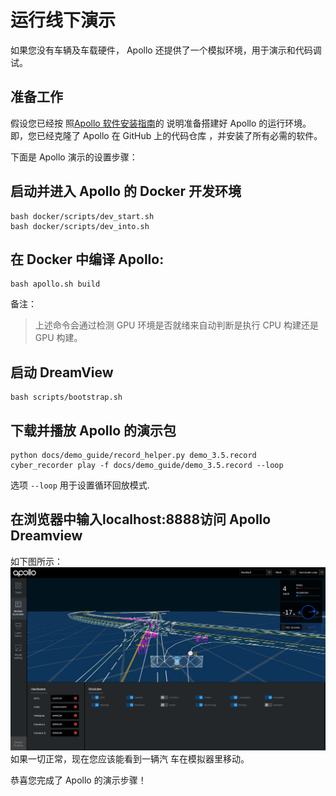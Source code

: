 # 运行线下演示

如果您没有车辆及车载硬件， Apollo 还提供了一个模拟环境，用于演示和代码调试。

## 准备工作

假设您已经按
照[Apollo 软件安装指南](../quickstart/apollo_software_installation_guide_cn.md)的
说明准备搭建好 Apollo 的运行环境。即，您已经克隆了 Apollo 在 GitHub 上的代码仓库
，并安装了所有必需的软件。

下面是 Apollo 演示的设置步骤：

## 启动并进入 Apollo 的 Docker 开发环境

```
bash docker/scripts/dev_start.sh
bash docker/scripts/dev_into.sh
```

## 在 Docker 中编译 Apollo:

```
bash apollo.sh build
```

备注：

> 上述命令会通过检测 GPU 环境是否就绪来自动判断是执行 CPU 构建还是 GPU 构建。

## 启动 DreamView

```
bash scripts/bootstrap.sh
```

## 下载并播放 Apollo 的演示包

```
python docs/demo_guide/record_helper.py demo_3.5.record
cyber_recorder play -f docs/demo_guide/demo_3.5.record --loop
```

选项 `--loop` 用于设置循环回放模式.

## 在浏览器中输入**localhost:8888**访问 Apollo Dreamview

如下图所示： ![](images/dv_trajectory.png) 如果一切正常，现在您应该能看到一辆汽
车在模拟器里移动。

恭喜您完成了 Apollo 的演示步骤！
